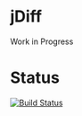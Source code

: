 # jDiff
Work in Progress

# Status
[![Build Status](https://travis-ci.org/xunnanxu/jDiff.svg?branch=master)](https://travis-ci.org/xunnanxu/jDiff)

